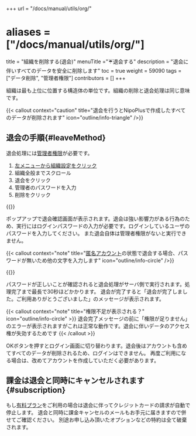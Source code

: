 +++
url = "/docs/manual/utils/org/"
# aliases = ["/docs/manual/utils/org/"]
title = "組織を削除する(退会)"
menuTitle ="☔退会する"
description = "退会に伴いすべてのデータを安全に削除します"
toc = true
weight = 59090
tags = ["データ削除", "管理者権限"]
contributors = []
+++

組織は最も上位に位置する構造体の単位です。組織の削除と退会処理は同じ意味です。

{{< callout context="caution" title="退会を行うとNipoPlusで作成したすべてのデータが削除されます" icon="outline/info-triangle" />}}

## 退会の手順{#leaveMethod}

退会処理には[管理者権限](/docs/setup/staff-global/rank/)が必要です。

1. [左メニューから組織設定をクリック](/docs/setup/staff-global/rank/#rootSettingBtn)
2. 組織全般までスクロール
3. 退会をクリック
4. 管理者のパスワードを入力
5. 削除をクリック

{{<icatch filename="img/withdrawal" msg="組織設定を開き、退会の項目までスクロールしてください。退会ボタンをクリックするとパスワード入力画面が表示されます">}}

ポップアップで退会確認画面が表示されます。退会は強い影響力がある行為のため、実行にはログインパスワードの入力が必要です。ログインしているユーザのパスワードを入力してください。
また退会自体は管理者権限がないと実行できません。

{{< callout context="note" title="[匿名アカウント](/docs/manual/utils/tokumei/)の状態で退会する場合、パスワードが無いため他の文字を入力します" icon="outline/info-circle" />}}

{{<icatch filename="img/re-auth" msg="アカウントのログインパスワードを入力して本人であることを再確認します">}}

パスワードが正しいことが確認されると退会処理がサーバ側で実行されます。処理完了まで最長で30秒ほどかかります。
退会が完了すると「退会が完了しました。ご利用ありがとうございました」のメッセージが表示されます。

{{< callout context="note" title="権限不足が表示される？" icon="outline/info-circle" >}}
退会完了メッセージの前に「権限が足りません」のエラーが表示されますがこれは正常な動作です。退会に伴いデータのアクセス権が失効するためです
{{< /callout >}}

OKボタンを押すとログイン画面に切り替わります。退会後はアカウントも含めてすべてのデータが削除されるため、ログインはできません。
再度ご利用になる場合は、改めてアカウントを作成していただく必要があります。

## 課金は退会と同時にキャンセルされます{#subscription}

もし[有料プラン](/docs/price/fee/)をご利用の場合は退会に伴ってクレジットカードの請求が自動で停止します。
退会と同時に課金キャンセルのメールもお手元に届きますので併せてご確認ください。
別途お申し込み頂いたオプションなどの特約は全て破棄されます。

